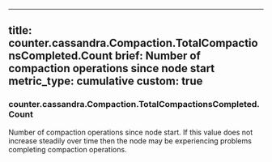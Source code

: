 
---
title: counter.cassandra.Compaction.TotalCompactionsCompleted.Count
brief: Number of compaction operations since node start
metric_type: cumulative
custom: true
---
### counter.cassandra.Compaction.TotalCompactionsCompleted.Count

Number of compaction operations since node start. If this value does
not increase steadily over time then the node may be experiencing
problems completing compaction operations.

